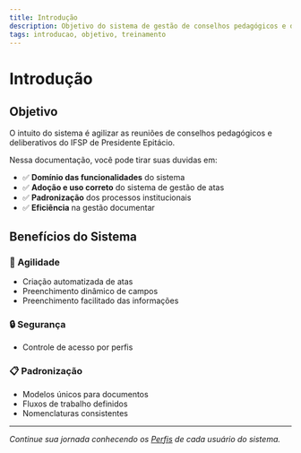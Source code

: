 ```yaml
---
title: Introdução
description: Objetivo do sistema de gestão de conselhos pedagógicos e deliberativos
tags: introducao, objetivo, treinamento
---
```


# Introdução

## Objetivo

O intuito do sistema é agilizar as reuniões de conselhos pedagógicos e deliberativos
do IFSP de Presidente Epitácio.

Nessa documentação, você pode tirar suas duvidas em:

- ✅ **Domínio das funcionalidades** do sistema
- ✅ **Adoção e uso correto** do sistema de gestão de atas
- ✅ **Padronização** dos processos institucionais
- ✅ **Eficiência** na gestão documentar


## Benefícios do Sistema

### 🚀 Agilidade
- Criação automatizada de atas
- Preenchimento dinâmico de campos
- Preenchimento facilitado das informações

### 🔒 Segurança
- Controle de acesso por perfis

### 📋 Padronização
- Modelos únicos para documentos
- Fluxos de trabalho definidos
- Nomenclaturas consistentes

---

*Continue sua jornada conhecendo os [Perfis](/perfis) de cada usuário do sistema.*